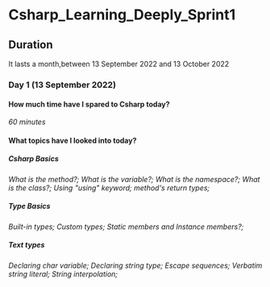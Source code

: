 # Csharp_Learning_Deeply_Sprint1
## Duration
It lasts a month,between 13 September 2022 and 13 October 2022 
### Day 1 (13 September 2022)
#### How much time have I spared to Csharp today?
_60 minutes_
#### What topics have I looked into today? 
##### Csharp Basics 
_What is the method?; What is the variable?; What is the namespace?; What is the class?; Using "using" keyword; method's return types;_
##### Type Basics
_Built-in types; Custom types; Static members and Instance members?;_
##### Text types
_Declaring char variable; Declaring string type; Escape sequences; Verbatim string literal; String interpolation;_
